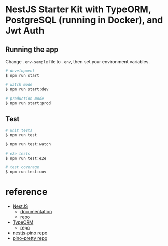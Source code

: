# NestJS Starter Kit with TypeORM, PostgreSQL (running in Docker), and Jwt Auth

## Running the app

Change `.env-sample` file to `.env`, then set your environment variables.

```bash
# development
$ npm run start

# watch mode
$ npm run start:dev

# production mode
$ npm run start:prod
```

## Test

```bash
# unit tests
$ npm run test

$ npm run test:watch

# e2e tests
$ npm run test:e2e

# test coverage
$ npm run test:cov
```

# reference
- [NestJS](https://nestjs.com)
  - [documentation](https://docs.nestjs.com)
  - [repo](https://github.com/nestjs/nest)
- [TypeORM](https://typeorm.io/#/)
  - [repo](https://github.com/typeorm/typeorm)
- [nestjs-pino repo](https://github.com/iamolegga/nestjs-pino)
- [pino-pretty repo](https://github.com/pinojs/pino-pretty)